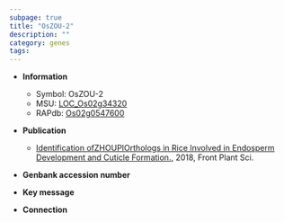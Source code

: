 ```yaml
---
subpage: true
title: "OsZOU-2"
description: ""
category: genes
tags: 
---
```


* **Information**  
    + Symbol: OsZOU-2  
    + MSU: [LOC_Os02g34320](http://rice.plantbiology.msu.edu/cgi-bin/ORF_infopage.cgi?orf=LOC_Os02g34320)  
    + RAPdb: [Os02g0547600](http://rapdb.dna.affrc.go.jp/viewer/gbrowse_details/irgsp1?name=Os02g0547600)  

* **Publication**  
    + [Identification ofZHOUPIOrthologs in Rice Involved in Endosperm Development and Cuticle Formation.](http://www.ncbi.nlm.nih.gov/pubmed?term=Identification+ofZHOUPIOrthologs+in+Rice+Involved+in+Endosperm+Development+and+Cuticle+Formation.%5BTitle%5D), 2018, Front Plant Sci.

* **Genbank accession number**  

* **Key message**  

* **Connection**  



